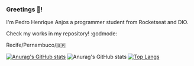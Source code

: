 ### Greetings 👋! 
I'm Pedro Henrique Anjos a programmer student from Rocketseat and DIO.

Check my works in my repository! :godmode:

Recife/Pernambuco/:brazil:
<a href="https://bnetcmsus-a.akamaihd.net/cms/content_folder_media/K7OAXTSFBE4T1395451232258.gif" width="400"></a>
<a href="" width="400"></a>

[![Anurag's GitHub stats](https://github-readme-stats.vercel.app/api?username=Yenjix)](https://github.com/anuraghazra/github-readme-stats)
![Anurag's GitHub stats](https://github-readme-stats.vercel.app/api?username=Yenjix&show_icons=true&theme=dark)
[![Top Langs](https://github-readme-stats.vercel.app/api/top-langs/?username=Yenjix&layout=compact&langs_count=8)](https://github.com/anuraghazra/github-readme-stats)

   <!--
<a href="URL_REDIRECT" target="blank"><img align="center" src="URL_TO_YOUR_IMAGE" height="100" /></a>
**Yenjix/Yenjix** is a ✨ _special_ ✨ repository because its `README.md` (this file) appears on your GitHub profile.

Here are some ideas to get you started:

- 🔭 I’m currently working on ...
- 🌱 I’m currently learning ...
- 👯 I’m looking to collaborate on ...
- 🤔 I’m looking for help with ...
- 💬 Ask me about ...
- 📫 How to reach me: ...
- 😄 Pronouns: ...
- ⚡ Fun fact: ...
-->
